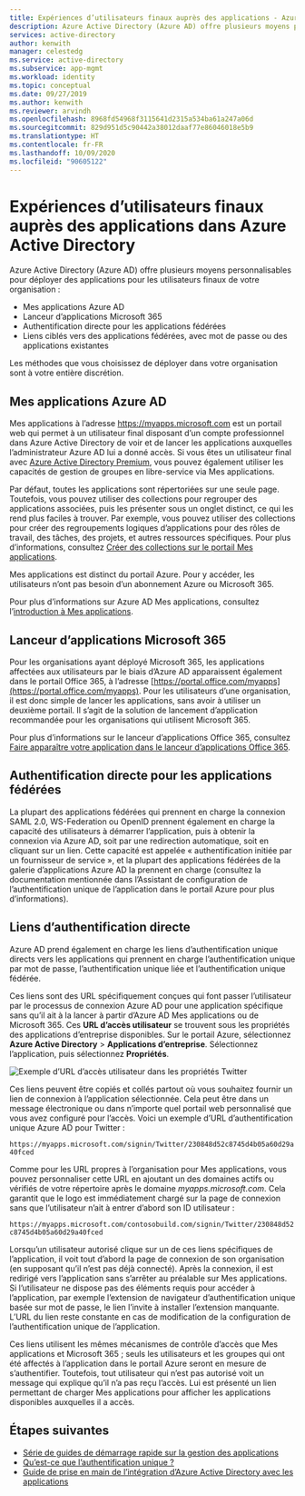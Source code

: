 ```yaml
---
title: Expériences d’utilisateurs finaux auprès des applications - Azure Active Directory
description: Azure Active Directory (Azure AD) offre plusieurs moyens personnalisables pour déployer des applications pour les utilisateurs finaux de votre organisation.
services: active-directory
author: kenwith
manager: celestedg
ms.service: active-directory
ms.subservice: app-mgmt
ms.workload: identity
ms.topic: conceptual
ms.date: 09/27/2019
ms.author: kenwith
ms.reviewer: arvindh
ms.openlocfilehash: 8968fd54968f3115641d2315a534ba61a247a06d
ms.sourcegitcommit: 829d951d5c90442a38012daaf77e86046018e5b9
ms.translationtype: HT
ms.contentlocale: fr-FR
ms.lasthandoff: 10/09/2020
ms.locfileid: "90605122"
---
```

# <a name="end-user-experiences-for-applications-in-azure-active-directory"></a>Expériences d’utilisateurs finaux auprès des applications dans Azure Active Directory

Azure Active Directory (Azure AD) offre plusieurs moyens personnalisables pour déployer des applications pour les utilisateurs finaux de votre organisation :

* Mes applications Azure AD
* Lanceur d’applications Microsoft 365
* Authentification directe pour les applications fédérées
* Liens ciblés vers des applications fédérées, avec mot de passe ou des applications existantes

Les méthodes que vous choisissez de déployer dans votre organisation sont à votre entière discrétion.

## <a name="azure-ad-my-apps"></a>Mes applications Azure AD

Mes applications à l’adresse https://myapps.microsoft.com est un portail web qui permet à un utilisateur final disposant d’un compte professionnel dans Azure Active Directory de voir et de lancer les applications auxquelles l’administrateur Azure AD lui a donné accès. Si vous êtes un utilisateur final avec [Azure Active Directory Premium](https://azure.microsoft.com/pricing/details/active-directory/), vous pouvez également utiliser les capacités de gestion de groupes en libre-service via Mes applications.

Par défaut, toutes les applications sont répertoriées sur une seule page. Toutefois, vous pouvez utiliser des collections pour regrouper des applications associées, puis les présenter sous un onglet distinct, ce qui les rend plus faciles à trouver. Par exemple, vous pouvez utiliser des collections pour créer des regroupements logiques d’applications pour des rôles de travail, des tâches, des projets, et autres ressources spécifiques. Pour plus d’informations, consultez [Créer des collections sur le portail Mes applications](access-panel-collections.md). 

Mes applications est distinct du portail Azure. Pour y accéder, les utilisateurs n’ont pas besoin d’un abonnement Azure ou Microsoft 365.

Pour plus d’informations sur Azure AD Mes applications, consultez l’[introduction à Mes applications](../user-help/active-directory-saas-access-panel-introduction.md).

## <a name="microsoft-365-application-launcher"></a>Lanceur d’applications Microsoft 365

Pour les organisations ayant déployé Microsoft 365, les applications affectées aux utilisateurs par le biais d’Azure AD apparaissent également dans le portail Office 365, à l’adresse [https://portal.office.com/myapps](https://portal.office.com/myapps). Pour les utilisateurs d’une organisation, il est donc simple de lancer les applications, sans avoir à utiliser un deuxième portail. Il s’agit de la solution de lancement d’application recommandée pour les organisations qui utilisent Microsoft 365.

Pour plus d’informations sur le lanceur d’applications Office 365, consultez [Faire apparaître votre application dans le lanceur d’applications Office 365](https://msdn.microsoft.com/office/office365/howto/connect-your-app-to-o365-app-launcher).

## <a name="direct-sign-on-to-federated-apps"></a>Authentification directe pour les applications fédérées

La plupart des applications fédérées qui prennent en charge la connexion SAML 2.0, WS-Federation ou OpenID prennent également en charge la capacité des utilisateurs à démarrer l’application, puis à obtenir la connexion via Azure AD, soit par une redirection automatique, soit en cliquant sur un lien. Cette capacité est appelée « authentification initiée par un fournisseur de service », et la plupart des applications fédérées de la galerie d’applications Azure AD la prennent en charge (consultez la documentation mentionnée dans l’Assistant de configuration de l’authentification unique de l’application dans le portail Azure pour plus d’informations).

## <a name="direct-sign-on-links"></a>Liens d’authentification directe

Azure AD prend également en charge les liens d’authentification unique directs vers les applications qui prennent en charge l’authentification unique par mot de passe, l’authentification unique liée et l’authentification unique fédérée.

Ces liens sont des URL spécifiquement conçues qui font passer l’utilisateur par le processus de connexion Azure AD pour une application spécifique sans qu’il ait à la lancer à partir d’Azure AD Mes applications ou de Microsoft 365. Ces **URL d’accès utilisateur** se trouvent sous les propriétés des applications d’entreprise disponibles. Sur le portail Azure, sélectionnez **Azure Active Directory** > **Applications d’entreprise**. Sélectionnez l’application, puis sélectionnez **Propriétés**.

![Exemple d’URL d’accès utilisateur dans les propriétés Twitter](media/end-user-experiences/direct-sign-on-link.png)

Ces liens peuvent être copiés et collés partout où vous souhaitez fournir un lien de connexion à l’application sélectionnée. Cela peut être dans un message électronique ou dans n’importe quel portail web personnalisé que vous avez configuré pour l’accès. Voici un exemple d’URL d’authentification unique Azure AD pour Twitter :

`https://myapps.microsoft.com/signin/Twitter/230848d52c8745d4b05a60d29a40fced`

Comme pour les URL propres à l’organisation pour Mes applications, vous pouvez personnaliser cette URL en ajoutant un des domaines actifs ou vérifiés de votre répertoire après le domaine *myapps.microsoft.com*. Cela garantit que le logo est immédiatement chargé sur la page de connexion sans que l’utilisateur n’ait à entrer d’abord son ID utilisateur :

`https://myapps.microsoft.com/contosobuild.com/signin/Twitter/230848d52c8745d4b05a60d29a40fced`

Lorsqu’un utilisateur autorisé clique sur un de ces liens spécifiques de l’application, il voit tout d’abord la page de connexion de son organisation (en supposant qu’il n’est pas déjà connecté). Après la connexion, il est redirigé vers l’application sans s’arrêter au préalable sur Mes applications. Si l’utilisateur ne dispose pas des éléments requis pour accéder à l’application, par exemple l’extension de navigateur d’authentification unique basée sur mot de passe, le lien l’invite à installer l’extension manquante. L’URL du lien reste constante en cas de modification de la configuration de l’authentification unique de l’application.

Ces liens utilisent les mêmes mécanismes de contrôle d’accès que Mes applications et Microsoft 365 ; seuls les utilisateurs et les groupes qui ont été affectés à l’application dans le portail Azure seront en mesure de s’authentifier. Toutefois, tout utilisateur qui n’est pas autorisé voit un message qui explique qu’il n’a pas reçu l’accès. Lui est présenté un lien permettant de charger Mes applications pour afficher les applications disponibles auxquelles il a accès.

## <a name="next-steps"></a>Étapes suivantes

* [Série de guides de démarrage rapide sur la gestion des applications](view-applications-portal.md)
* [Qu’est-ce que l’authentification unique ?](what-is-single-sign-on.md)
* [Guide de prise en main de l’intégration d’Azure Active Directory avec les applications](plan-an-application-integration.md)
